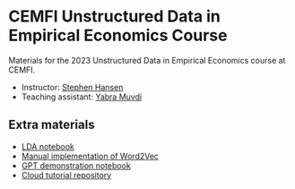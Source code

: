# CEMFI Unstructured Data in Empirical Economics Course

Materials for the 2023 Unstructured Data in Empirical Economics course at CEMFI.

- Instructor: [Stephen Hansen](https://sekhansen.github.io/)
- Teaching assistant: [Yabra Muvdi](https://yabramuvdi.github.io/) 

## Extra materials

- [LDA notebook](https://github.com/sekhansen/text_algorithms_econ/blob/main/notebooks/3_LDA.ipynb)
- [Manual implementation of Word2Vec](https://yabramuvdi.github.io/word2vec_notebook/)
- [GPT demonstration notebook](https://github.com/sekhansen/text_algorithms_econ/blob/main/notebooks/7_gpt_demonstration.ipynb)
- [Cloud tutorial repository](https://github.com/unstructured-data/ucl-cloud-tutorial)
